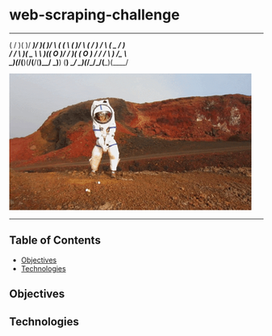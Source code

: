 # web-scraping-challenge

 _  _  __  ____  ____  __  __   __ _    ____  __     _  _   __   ____  ____       
( \/ )(  )/ ___)/ ___)(  )/  \ (  ( \  (_  _)/  \   ( \/ ) / _\ (  _ \/ ___)      
/ \/ \ )( \___ \\___ \ )((  O )/    /    )( (  O )  / \/ \/    \ )   /\___ \      
\_)(_/(__)(____/(____/(__)\__/ \_)__)   (__) \__/   \_)(_/\_/\_/(__\_)(____/


![alt text](Images/mars.gif)

- - - - - - - - - - - - - - - - - - - - - - - - - - - - - - - - - - - - - - - - -

## Table of Contents
* [Objectives](#objectives)
* [Technologies](#technologies)

## Objectives
## Technologies


